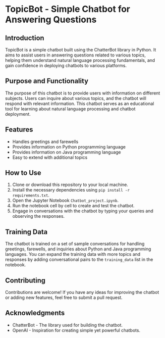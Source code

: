 # TopicBot - Simple Chatbot for Answering Questions

## Introduction
TopicBot is a simple chatbot built using the ChatterBot library in Python. It aims to assist users in answering questions related to various topics, helping them understand natural language processing fundamentals, and gain confidence in deploying chatbots to various platforms.

## Purpose and Functionality
The purpose of this chatbot is to provide users with information on different subjects. Users can inquire about various topics, and the chatbot will respond with relevant information. This chatbot serves as an educational tool for learning about natural language processing and chatbot deployment.

## Features
- Handles greetings and farewells
- Provides information on Python programming language
- Provides information on Java programming language
- Easy to extend with additional topics

## How to Use
1. Clone or download this repository to your local machine.
2. Install the necessary dependencies using `pip install -r requirements.txt`.
3. Open the Jupyter Notebook `Chatbot_project.ipynb`.
4. Run the notebook cell by cell to create and test the chatbot.
5. Engage in conversations with the chatbot by typing your queries and observing the responses.

## Training Data
The chatbot is trained on a set of sample conversations for handling greetings, farewells, and inquiries about Python and Java programming languages. You can expand the training data with more topics and responses by adding conversational pairs to the `training_data` list in the notebook.

## Contributing
Contributions are welcome! If you have any ideas for improving the chatbot or adding new features, feel free to submit a pull request.

## Acknowledgments
- ChatterBot - The library used for building the chatbot.
- OpenAI - Inspiration for creating simple yet powerful chatbots.
